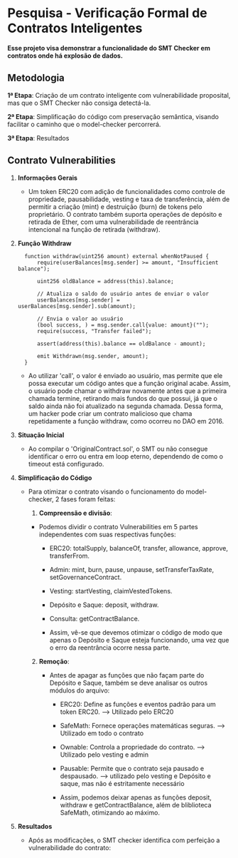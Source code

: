 # Pesquisa - Verificação Formal de Contratos Inteligentes

**Esse projeto visa demonstrar a funcionalidade do SMT Checker em contratos onde há explosão de dados.**

## Metodologia

**1ª Etapa**: Criação de um contrato inteligente com vulnerabilidade proposital, mas que o SMT Checker não consiga detectá-la.

**2ª Etapa**: Simplificação do código com preservação semântica, visando facilitar o caminho que o model-checker percorrerá.

**3ª Etapa**: Resultados

## Contrato Vulnerabilities

1. **Informações Gerais**

   - Um token ERC20 com adição de funcionalidades como controle de propriedade, pausabilidade, vesting e taxa de transferência, além de permitir a criação (mint) e destruição (burn) de tokens pelo proprietário. O contrato também suporta operações de depósito e retirada de Ether, com uma vulnerabilidade de reentrância intencional na função de retirada (withdraw).
  
2. **Função Withdraw**


         function withdraw(uint256 amount) external whenNotPaused {
             require(userBalances[msg.sender] >= amount, "Insufficient balance");
         
             uint256 oldBalance = address(this).balance;
         
             // Atualiza o saldo do usuário antes de enviar o valor
             userBalances[msg.sender] = userBalances[msg.sender].sub(amount);
         
             // Envia o valor ao usuário
             (bool success, ) = msg.sender.call{value: amount}("");
             require(success, "Transfer failed");
         
             assert(address(this).balance == oldBalance - amount);
         
             emit Withdrawn(msg.sender, amount);
         }

   
   -   Ao utilizar 'call', o valor é enviado ao usuário, mas permite que ele possa executar um código antes que a função original acabe. Assim, o usuário pode chamar o withdraw novamente antes que a primeira chamada termine, retirando mais fundos do que possui, já que o saldo ainda não foi atualizado na segunda chamada. Dessa forma, um hacker pode criar um contrato malicioso que chama repetidamente a função withdraw, como ocorreu no DAO em 2016.

  
3. **Situação Inicial**

   - Ao compilar o 'OriginalContract.sol', o SMT ou não consegue identificar o erro ou entra em loop eterno, dependendo de como o timeout está configurado.
  
4. **Simplificação do Código**

   - Para otimizar o contrato visando o funcionamento do model-checker, 2 fases foram feitas:
  
     1. **Compreensão e divisão**:

       - Podemos dividir o contrato Vulnerabilities em 5 partes independentes com suas respectivas funções:
         
          - ERC20: totalSupply, balanceOf, transfer, allowance, approve, transferFrom.
          - Admin: mint, burn, pause, unpause, setTransferTaxRate, setGovernanceContract.
          - Vesting: startVesting, claimVestedTokens.
          - Depósito e Saque: deposit, withdraw.
          - Consulta: getContractBalance.
       
          - Assim, vê-se que devemos otimizar o código de modo que apenas o Depósito e Saque esteja funcionando, uma vez que o erro da reentrância ocorre nessa parte.
    
     2. **Remoção**:
    
        - Antes de apagar as funções que não façam parte do Depósito e Saque, também se deve analisar os outros módulos do arquivo:
       
           - ERC20: Define as funções e eventos padrão para um token ERC20. --> Utilizado pelo ERC20
           - SafeMath: Fornece operações matemáticas seguras. --> Utilizado em todo o contrato
           - Ownable: Controla a propriedade do contrato. --> Utilizado pelo vesting e admin
           - Pausable: Permite que o contrato seja pausado e despausado. --> utilizado pelo vesting e Depósito e saque, mas não é estritamente necessário
          
           - Assim, podemos deixar apenas as funções deposit, withdraw e getContractBalance, além de bliblioteca SafeMath, otimizando ao máximo.
         
5. **Resultados**

   - Após as modificações, o SMT checker identifica com perfeição a vulnerabilidade do contrato:
